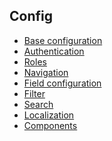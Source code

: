 ## Config

- [Base configuration]()
- [Authentication]()
- [Roles]()
- [Navigation]()
- [Field configuration]()
- [Filter]()
- [Search]()
- [Localization]()
- [Components]()
